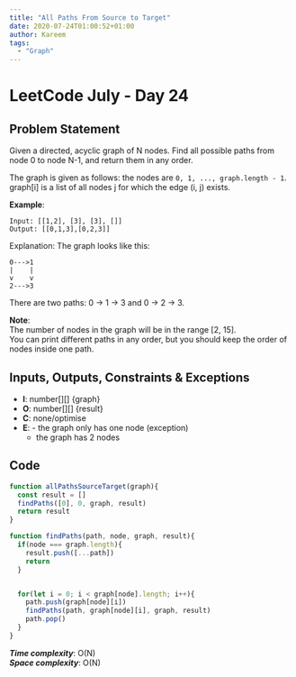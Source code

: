 ```yaml
---
title: "All Paths From Source to Target"
date: 2020-07-24T01:00:52+01:00
author: Kareem
tags:
  - "Graph"
---
```


<!-- LeetCode month and day here -->
# LeetCode July - Day 24

## Problem Statement

Given a directed, acyclic graph of N nodes.  Find all possible paths from node 0 to node N-1, and return them in any order.

The graph is given as follows:  the nodes are `0, 1, ..., graph.length - 1`.  graph[i] is a list of all nodes j for which the edge (i, j) exists.
 
**Example**:
```
Input: [[1,2], [3], [3], []] 
Output: [[0,1,3],[0,2,3]] 
```
Explanation: The graph looks like this:
```
0--->1
|    |
v    v
2--->3
```
There are two paths: 0 -> 1 -> 3 and 0 -> 2 -> 3.

**Note**:\
The number of nodes in the graph will be in the range [2, 15].\
You can print different paths in any order, but you should keep the order of nodes inside one path.


## Inputs, Outputs, Constraints & Exceptions

- **I**: number[][] {graph}
- **O**: number[][] {result}
- **C**: none/optimise
- **E**: - the graph only has one node (exception)
  - the graph has 2 nodes


## Code

```js
function allPathsSourceTarget(graph){
  const result = []
  findPaths([0], 0, graph, result)
  return result
}

function findPaths(path, node, graph, result){
  if(node === graph.length){
    result.push([...path])
    return
  }


  for(let i = 0; i < graph[node].length; i++){
    path.push(graph[node][i])
    findPaths(path, graph[node][i], graph, result)
    path.pop()
  }
}
```

**_Time complexity_**: O(N)\
**_Space complexity_**: O(N)